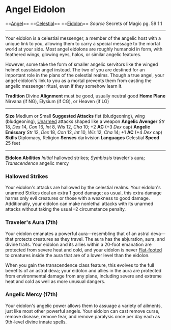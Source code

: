 # Angel Eidolon
==[Angel](../../../Traits/Angel.md)== ==[Celestial](../../../Traits/Celestial.md)== ==[Eidolon](../../../Traits/Eidolon.md)==
*Source* Secrets of Magic pg. 59 1.1

---
Your eidolon is a celestial messenger, a member of the angelic host with a unique link to you, allowing them to carry a special message to the mortal world at your side. Most angel eidolons are roughly humanoid in form, with feathered wings, glowing eyes, halos, or similar angelic features. 

However, some take the form of smaller angelic servitors like the winged helmet cassisian angel instead. The two of you are destined for an important role in the plans of the celestial realms. Though a true angel, your angel eidolon's link to you as a mortal prevents them from casting the angelic messenger ritual, even if they somehow learn it.

**Tradition** Divine
**Alignment** must be good, usually neutral good
**Home Plane** Nirvana (if NG), Elysium (if CG), or Heaven (if LG)

---
**Size** Medium or Small
**Suggested Attacks** fist (bludgeoning), wing (bludgeoning), [Unarmed](../../../Traits/Unarmed.md) attacks shaped like a weapon
**Angelic Avenger** *Str* 18, *Dex* 14, *Con* 16, *Int* 8, *Wis* 12, *Cha* 10; +2 **AC** (+3 *Dex* cap)
**Angelic Emissary** *Str* 12, *Dex* 18, *Con* 12, *Int* 10, *Wis* 12, *Cha* 14; +1 **AC** (+4 *Dex* cap)
**Skills** Diplomacy, Religion
**Senses** darkvision
**Languages** Celestial
**Speed** 25 feet

---
**Eidolon Abilities** *Initial* hallowed strikes; *Symbiosis* traveler's aura; *Transcendence* angelic mercy

### Hallowed Strikes
Your eidolon's attacks are hallowed by the celestial realms. Your eidolon's unarmed Strikes deal an extra 1 good damage; as usual, this extra damage harms only evil creatures or those with a weakness to good damage. Additionally, your eidolon can make nonlethal attacks with its unarmed attacks without taking the usual –2 circumstance penalty.

### Traveler's Aura (7th)
Your eidolon emanates a powerful aura—resembling that of an astral deva—that protects creatures as they travel. The aura has the abjuration, aura, and divine traits. Your eidolon and its allies within a 20-foot emanation are protected from severe heat and cold, and your eidolon is never [Flat-footed](../../../Conditions/Flat-footed.md) to creatures inside the aura that are of a lower level than the eidolon.

When you gain the transcendence class feature, this evolves to the full benefits of an astral deva; your eidolon and allies in the aura are protected from environmental damage from any plane, including severe and extreme heat and cold as well as more unusual dangers.

### Angelic Mercy (17th)
Your eidolon's angelic power allows them to assuage a variety of ailments, just like most other powerful angels. Your eidolon can cast remove curse, remove disease, remove fear, and remove paralysis once per day each as 9th-level divine innate spells.